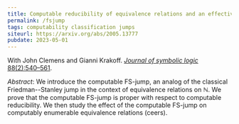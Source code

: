 ```yaml
---
title: Computable reducibility of equivalence relations and an effective jump operator
permalink: /fsjump
tags: computability classification jumps
siteurl: https://arxiv.org/abs/2005.13777
pubdate: 2023-05-01
---
```


With John Clemens and Gianni Krakoff. [*Journal of symbolic logic* 88(2):540–561](https://doi.org/10.1017/jsl.2022.45).<!--more-->

*Abstract*: We introduce the computable FS-jump, an analog of the classical Friedman--Stanley jump in the context of equivalence relations on $\mathbb N$. We prove that the computable FS-jump is proper with respect to computable reducibility. We then study the effect of the computable FS-jump on computably enumerable equivalence relations (ceers).